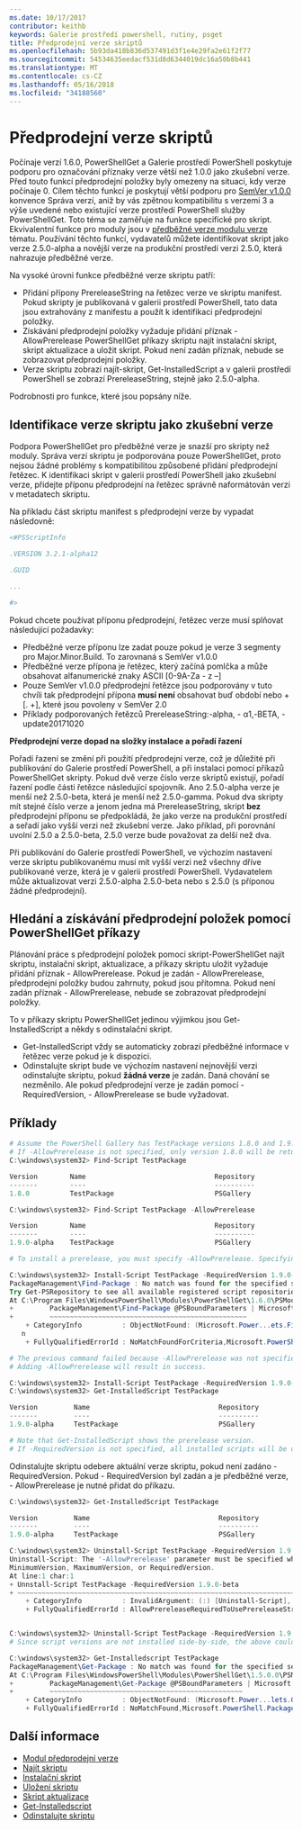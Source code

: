 ```yaml
---
ms.date: 10/17/2017
contributor: keithb
keywords: Galerie prostředí powershell, rutiny, psget
title: Předprodejní verze skriptů
ms.openlocfilehash: 5b93da418b836d537491d3f1e4e29fa2e61f2f77
ms.sourcegitcommit: 54534635eedacf531d8d6344019dc16a50b8b441
ms.translationtype: MT
ms.contentlocale: cs-CZ
ms.lasthandoff: 05/16/2018
ms.locfileid: "34188560"
---
```

# <a name="prerelease-versions-of-scripts"></a>Předprodejní verze skriptů

Počínaje verzí 1.6.0, PowerShellGet a Galerie prostředí PowerShell poskytuje podporu pro označování příznaky verze větší než 1.0.0 jako zkušební verze. Před touto funkcí předprodejní položky byly omezeny na situaci, kdy verze počínaje 0. Cílem těchto funkcí je poskytují větší podporu pro [SemVer v1.0.0](http://semver.org/spec/v1.0.0.html) konvence Správa verzí, aniž by vás zpětnou kompatibilitu s verzemi 3 a výše uvedené nebo existující verze prostředí PowerShell služby PowerShellGet. Toto téma se zaměřuje na funkce specifické pro skript. Ekvivalentní funkce pro moduly jsou v [předběžné verze modulu verze](module-prerelease-support.md) tématu. Používání těchto funkcí, vydavatelů můžete identifikovat skript jako verze 2.5.0-alpha a novější verze na produkční prostředí verzi 2.5.0, která nahrazuje předběžné verze.

Na vysoké úrovni funkce předběžné verze skriptu patří:

- Přidání přípony PrereleaseString na řetězec verze ve skriptu manifest. Pokud skripty je publikovaná v galerii prostředí PowerShell, tato data jsou extrahovány z manifestu a použít k identifikaci předprodejní položky.
- Získávání předprodejní položky vyžaduje přidání příznak - AllowPrerelease PowerShellGet příkazy skriptu najít instalační skript, skript aktualizace a uložit skript. Pokud není zadán příznak, nebude se zobrazovat předprodejní položky.
- Verze skriptu zobrazí najít-skript, Get-InstalledScript a v galerii prostředí PowerShell se zobrazí PrereleaseString, stejně jako 2.5.0-alpha.

Podrobnosti pro funkce, které jsou popsány níže.

## <a name="identifying-a-script-version-as-a-prerelease"></a>Identifikace verze skriptu jako zkušební verze

Podpora PowerShellGet pro předběžné verze je snazší pro skripty než moduly. Správa verzí skriptu je podporována pouze PowerShellGet, proto nejsou žádné problémy s kompatibilitou způsobené přidání předprodejní řetězec. K identifikaci skript v galerii prostředí PowerShell jako zkušební verze, přidejte příponu předprodejní na řetězec správně naformátován verzi v metadatech skriptu.

Na příkladu část skriptu manifest s předprodejní verze by vypadat následovně:

```powershell
<#PSScriptInfo

.VERSION 3.2.1-alpha12

.GUID

...

#>

```

Pokud chcete používat příponu předprodejní, řetězec verze musí splňovat následující požadavky:

- Předběžné verze příponu lze zadat pouze pokud je verze 3 segmenty pro Major.Minor.Build.
  To zarovnaná s SemVer v1.0.0
- Předběžné verze přípona je řetězec, který začíná pomlčka a může obsahovat alfanumerické znaky ASCII [0-9A-Za - z –]
- Pouze SemVer v1.0.0 předprodejní řetězce jsou podporovány v tuto chvíli tak předprodejní přípona __musí není__ obsahovat buď období nebo + [. +], které jsou povoleny v SemVer 2.0
- Příklady podporovaných řetězců PrereleaseString:-alpha, - α1,-BETA, - update20171020

__Předprodejní verze dopad na složky instalace a pořadí řazení__

Pořadí řazení se změní při použití předprodejní verze, což je důležité při publikování do Galerie prostředí PowerShell, a při instalaci pomocí příkazů PowerShellGet skripty. Pokud dvě verze číslo verze skriptů existují, pořadí řazení podle části řetězce následující spojovník. Ano 2.5.0-alpha verze je menší než 2.5.0-beta, která je menší než 2.5.0-gamma. Pokud dva skripty mít stejné číslo verze a jenom jedna má PrereleaseString, skript __bez__ předprodejní příponu se předpokládá, že jako verze na produkční prostředí a seřadí jako vyšší verzi než zkušební verze. Jako příklad, při porovnání uvolní 2.5.0 a 2.5.0-beta, 2.5.0 verze bude považovat za delší než dva.

Při publikování do Galerie prostředí PowerShell, ve výchozím nastavení verze skriptu publikovanému musí mít vyšší verzi než všechny dříve publikované verze, která je v galerii prostředí PowerShell. Vydavatelem může aktualizovat verzi 2.5.0-alpha 2.5.0-beta nebo s 2.5.0 (s příponou žádné předprodejní).

## <a name="finding-and-acquiring-prerelease-items-using-powershellget-commands"></a>Hledání a získávání předprodejní položek pomocí PowerShellGet příkazy

Plánování práce s předprodejní položek pomocí skript-PowerShellGet najít skriptu, instalační skript, aktualizace, a příkazy skriptu uložit vyžaduje přidání příznak - AllowPrerelease. Pokud je zadán - AllowPrerelease, předprodejní položky budou zahrnuty, pokud jsou přítomna. Pokud není zadán příznak - AllowPrerelease, nebude se zobrazovat předprodejní položky.

To v příkazy skriptu PowerShellGet jedinou výjimkou jsou Get-InstalledScript a někdy s odinstalační skript.

- Get-InstalledScript vždy se automaticky zobrazí předběžné informace v řetězec verze pokud je k dispozici.
- Odinstalujte skript bude ve výchozím nastavení nejnovější verzi odinstalujte skriptu, pokud __žádná verze__ je zadán. Daná chování se nezměnilo. Ale pokud předprodejní verze je zadán pomocí - RequiredVersion, - AllowPrerelease se bude vyžadovat.

## <a name="examples"></a>Příklady

```powershell
# Assume the PowerShell Gallery has TestPackage versions 1.8.0 and 1.9.0-alpha.
# If -AllowPrerelease is not specified, only version 1.8.0 will be returned.
C:\windows\system32> Find-Script TestPackage

Version        Name                                Repository           Description
-------        ----                                ----------           -----------
1.8.0          TestPackage                         PSGallery            Package used to validate changes to the PowerShe...

C:\windows\system32> Find-Script TestPackage -AllowPrerelease

Version        Name                                Repository           Description
-------        ----                                ----------           -----------
1.9.0-alpha    TestPackage                         PSGallery            Package used to validate changes to PowerShe...

# To install a prerelease, you must specify -AllowPrerelease. Specifying a prerelease version string is not sufficient.

C:\windows\system32> Install-Script TestPackage -RequiredVersion 1.9.0-alpha
PackageManagement\Find-Package : No match was found for the specified search criteria and script name 'TestPackage'.
Try Get-PSRepository to see all available registered script repositories.
At C:\Program Files\WindowsPowerShell\Modules\PowerShellGet\1.6.0\PSModule.psm1:1455 char:3
+         PackageManagement\Find-Package @PSBoundParameters | Microsoft ...
+         ~~~~~~~~~~~~~~~~~~~~~~~~~~~~~~~~~~~~~~~~~~~~~~~~~
    + CategoryInfo          : ObjectNotFound: (Microsoft.Power...ets.FindPackage:FindPackage) [Find-Package], Exceptio
   n
    + FullyQualifiedErrorId : NoMatchFoundForCriteria,Microsoft.PowerShell.PackageManagement.Cmdlets.FindPackage

# The previous command failed because -AllowPrerelease was not specified.
# Adding -AllowPrerelease will result in success.

C:\windows\system32> Install-Script TestPackage -RequiredVersion 1.9.0-alpha -AllowPrerelease
C:\windows\system32> Get-InstalledScript TestPackage

Version         Name                                Repository           Description
-------         ----                                ----------           -----------
1.9.0-alpha     TestPackage                         PSGallery            Package used to validate changes to PowerShe...

# Note that Get-InstalledScript shows the prerelease version.
# If -RequiredVersion is not specified, all installed scripts will be displayed by Get-InstalledScript
```

Odinstalujte skriptu odebere aktuální verze skriptu, pokud není zadáno - RequiredVersion.
Pokud - RequiredVersion byl zadán a je předběžné verze, - AllowPrerelease je nutné přidat do příkazu.

``` powershell
C:\windows\system32> Get-InstalledScript TestPackage

Version         Name                                Repository           Description
-------         ----                                ----------           -----------
1.9.0-alpha     TestPackage                         PSGallery            Package used to validate changes to PowerShe...

C:\windows\system32> Uninstall-Script TestPackage -RequiredVersion 1.9.0-alpha
Uninstall-Script: The '-AllowPrerelease' parameter must be specified when using the Prerelease string in
MinimumVersion, MaximumVersion, or RequiredVersion.
At line:1 char:1
+ Unnstall-Script TestPackage -RequiredVersion 1.9.0-beta
+ ~~~~~~~~~~~~~~~~~~~~~~~~~~~~~~~~~~~~~~~~~~~~~~~~~~~~~~~~~~~~~~~~~~~~~
    + CategoryInfo          : InvalidArgument: (:) [Uninstall-Script], ArgumentException
    + FullyQualifiedErrorId : AllowPrereleaseRequiredToUsePrereleaseStringInVersion,Uninnstall-script


C:\windows\system32> Uninstall-Script TestPackage -RequiredVersion 1.9.0-alpha -AllowPrerelease
# Since script versions are not installed side-by-side, the above could be simply "Uninstall-Script TestPackage"

C:\windows\system32> Get-Installedscript TestPackage
PackageManagement\Get-Package : No match was found for the specified search criteria and script names 'testpackage'.
At C:\Program Files\WindowsPowerShell\Modules\PowerShellGet\1.5.0.0\PSModule.psm1:4088 char:9
+         PackageManagement\Get-Package @PSBoundParameters | Microsoft. ...
+         ~~~~~~~~~~~~~~~~~~~~~~~~~~~~~~~~~~~~~~~~~~~~~~~~
    + CategoryInfo          : ObjectNotFound: (Microsoft.Power...lets.GetPackage:GetPackage) [Get-Package], Exception
    + FullyQualifiedErrorId : NoMatchFound,Microsoft.PowerShell.PackageManagement.Cmdlets.GetPackage
```

## <a name="more-details"></a>Další informace

- [Modul předprodejní verze](module-prerelease-support.md)
- [Najít skriptu](/powershell/module/powershellget/find-script)
- [Instalační skript](/powershell/module/powershellget/install-script)
- [Uložení skriptu](/powershell/module/powershellget/save-script)
- [Skript aktualizace](/powershell/module/powershellget/update-script)
- [Get-Installedscript](/powershell/module/powershellget/get-installedscript)
- [Odinstalujte skriptu](/powershell/module/powershellget/uninstall-script)